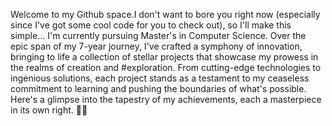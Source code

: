 Welcome to my Github space.I don't want to bore you right now (especially since I've got some cool code for you to check out), so I'll make this simple...
I'm currently pursuing Master's in Computer Science. Over the epic span of my 7-year journey, I've crafted a symphony of innovation, bringing to life a collection of stellar projects that showcase my prowess in the realms of creation and #exploration. From cutting-edge technologies to ingenious solutions, each project stands as a testament to my ceaseless commitment to learning and pushing the boundaries of what's possible. Here's a glimpse into the tapestry of my achievements, each a masterpiece in its own right. 🚀✨






